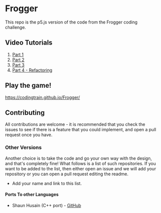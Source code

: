 # Frogger

This repo is the p5.js version of the code from the Frogger coding challenge.

## Video Tutorials
1. [Part 1](https://www.youtube.com/watch?v=giXV6xErw0Y)
2. [Part 2](https://www.youtube.com/watch?v=06-ZvYmSeus)
3. [Part 3](https://www.youtube.com/watch?v=hk326ZHlENQ)
4. [Part 4 - Refactoring](https://www.youtube.com/watch?v=c6WdJltqEtM)

## Play the game!
https://codingtrain.github.io/Frogger/

## Contributing

All contributions are welcome - it is recommended that you check the issues
to see if there is a feature that you could implement, and open a pull request
once you have.

### Other Versions

Another choice is to take the code and go your own way with the design, and
that's completely fine! What follows is a list of such repositories. If you
want to be added to the list, then either open an issue and we will add your
repository or you can open a pull request editing the readme.

 * Add your name and link to this list.

#### Ports To other Languages
 * Shaun Husain (C++ port) - [GitHub](https://github.com/shusain/FroggerOLED)
